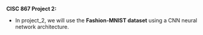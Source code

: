 **CISC 867 Project 2:**

- In project_2, we will use the **Fashion-MNIST dataset** using a CNN neural network architecture.
